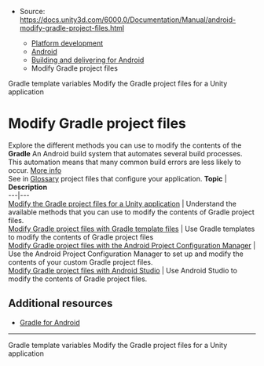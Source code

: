 * Source: https://docs.unity3d.com/6000.0/Documentation/Manual/android-modify-gradle-project-files.html

  * [Platform development ](https://docs.unity3d.com/6000.0/Documentation/Manual/PlatformSpecific.html)
  * [Android](https://docs.unity3d.com/6000.0/Documentation/Manual/android.html)
  * [Building and delivering for Android](https://docs.unity3d.com/6000.0/Documentation/Manual/android-building-and-delivering.html)
  * Modify Gradle project files


[](https://docs.unity3d.com/6000.0/Documentation/Manual/android-gradle-template-variables.html)
Gradle template variables
[](https://docs.unity3d.com/6000.0/Documentation/Manual/android-modify-gradle-project-files-methods.html)
Modify the Gradle project files for a Unity application
# Modify Gradle project files
Explore the different methods you can use to modify the contents of the **Gradle** An Android build system that automates several build processes. This automation means that many common build errors are less likely to occur. [More info](https://docs.unity3d.com/6000.0/Documentation/Manual/android-gradle-overview.html)  
See in [Glossary](https://docs.unity3d.com/6000.0/Documentation/Manual/Glossary.html#Gradle) project files that configure your application.
**Topic** | **Description**  
---|---  
[Modify the Gradle project files for a Unity application](https://docs.unity3d.com/6000.0/Documentation/Manual/android-modify-gradle-project-files-methods.html) | Understand the available methods that you can use to modify the contents of Gradle project files.  
[Modify Gradle project files with Gradle template files](https://docs.unity3d.com/6000.0/Documentation/Manual/android-modify-gradle-project-files-templates.html) | Use Gradle templates to modify the contents of Gradle project files  
[Modify Gradle project files with the Android Project Configuration Manager](https://docs.unity3d.com/6000.0/Documentation/Manual/android-modify-gradle-project-files-agp.html) | Use the Android Project Configuration Manager to set up and modify the contents of your custom Gradle project files.  
[Modify Gradle project files with Android Studio](https://docs.unity3d.com/6000.0/Documentation/Manual/android-modify-gradle-project-files-android-studio.html) | Use Android Studio to modify the contents of Gradle project files.  
## Additional resources
  * [Gradle for Android](https://docs.unity3d.com/6000.0/Documentation/Manual/android-gradle-overview.html)


* * *
[](https://docs.unity3d.com/6000.0/Documentation/Manual/android-gradle-template-variables.html)
Gradle template variables
[](https://docs.unity3d.com/6000.0/Documentation/Manual/android-modify-gradle-project-files-methods.html)
Modify the Gradle project files for a Unity application
